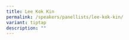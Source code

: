```yaml
---
title: Lee Kok Kin
permalink: /speakers/panellists/lee-kok-kin/
variant: tiptap
description: ""
---
```

